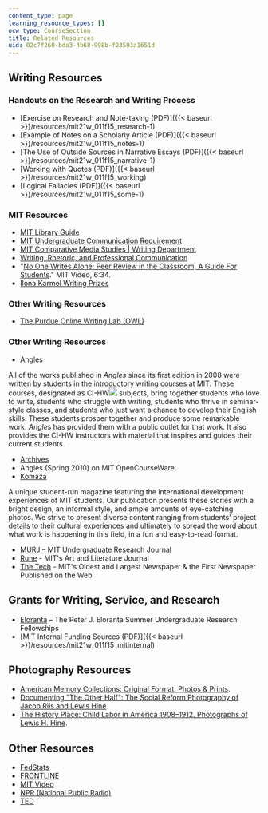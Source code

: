 ```yaml
---
content_type: page
learning_resource_types: []
ocw_type: CourseSection
title: Related Resources
uid: 02c7f260-bda3-4b68-998b-f23593a1651d
---
```


Writing Resources
-----------------

### Handouts on the Research and Writing Process

*   [Exercise on Research and Note-taking (PDF)]({{< baseurl >}}/resources/mit21w_011f15_research-1)
*   [Example of Notes on a Scholarly Article (PDF)]({{< baseurl >}}/resources/mit21w_011f15_notes-1)
*   [The Use of Outside Sources in Narrative Essays (PDF)]({{< baseurl >}}/resources/mit21w_011f15_narrative-1)
*   [Working with Quotes (PDF)]({{< baseurl >}}/resources/mit21w_011f15_working)
*   [Logical Fallacies (PDF)]({{< baseurl >}}/resources/mit21w_011f15_some-1)

### MIT Resources

*   [MIT Library Guide](http://libguides.mit.edu/21w011)
*   [MIT Undergraduate Communication Requirement](http://web.mit.edu/commreq/index.html)
*   [MIT Comparative Media Studies | Writing Department](https://cmsw.mit.edu/)
*   [Writing, Rhetoric, and Professional Communication](http://cmsw.mit.edu/education/writing-rhetoric-professional-communication/)
*   "[No One Writes Alone: Peer Review in the Classroom, A Guide For Students](http://techtv.mit.edu/videos/14629-no-one-writes-alone-peer-review-in-the-classroom-a-guide-for-students)." MIT Video, 6:34.
*   [Ilona Karmel Writing Prizes](http://cmsw.mit.edu/publications/ilona-karmel-writing-prizes/)

### Other Writing Resources

*   [The Purdue Online Writing Lab (OWL)](https://owl.english.purdue.edu/)

### Other Writing Resources

*   [Angles](http://cmsw.mit.edu/publications/angles/)

All of the works published in _Angles_ since its first edition in 2008 were written by students in the introductory writing courses at MIT. These courses, designated as CI-HW![](/images/educator/icon-question-cihw.png) subjects, bring together students who love to write, students who struggle with writing, students who thrive in seminar-style classes, and students who just want a chance to develop their English skills. These students prosper together and produce some remarkable work. _Angles_ has provided them with a public outlet for that work. It also provides the CI-HW instructors with material that inspires and guides their current students.

*   [Archives](http://cmsw.mit.edu/publications/angles/)
*   Angles (Spring 2010) on MIT OpenCourseWare
*   [Komaza](http://web.mit.edu/komaza/www/)

A unique student-run magazine featuring the international development experiences of MIT students. Our publication presents these stories with a bright design, an informal style, and ample amounts of eye-catching photos. We strive to present diverse content ranging from students' project details to their cultural experiences and ultimately to spread the word about what work is happening in this field, in a fun and easy-to-read format.

*   [MURJ](http://murj.mit.edu/) – MIT Undergraduate Research Journal
*   [Rune](http://runemag.mit.edu/) - MIT's Art and Literature Journal
*   [The Tech](http://tech.mit.edu/) - MIT's Oldest and Largest Newspaper & the First Newspaper Published on the Web

Grants for Writing, Service, and Research
-----------------------------------------

*   [Eloranta](http://web.mit.edu/eloranta/) – The Peter J. Eloranta Summer Undergraduate Research Fellowships
*   [MIT Internal Funding Sources (PDF)]({{< baseurl >}}/resources/mit21w_011f15_mitinternal)

Photography Resources
---------------------

*   [American Memory Collections: Original Format: Photos & Prints](http://memory.loc.gov/cgi-bin/query/S?ammem/collections:@field%28FLD003+@band%28origf+Photograph%29%29:heading=Original+Format%3a+Photos+&+Prints).
*   [Documenting "The Other Half": The Social Reform Photography of Jacob Riis and Lewis Hine](http://xroads.virginia.edu/~ma01/davis/photography/images/riisphotos/slideshow1.html).
*   [The History Place: Child Labor in America 1908–1912. Photographs of Lewis H. Hine](http://www.historyplace.com/unitedstates/childlabor/).

Other Resources
---------------

*   [FedStats](https://www.library.ucdavis.edu/database/fedstats/)
*   [FRONTLINE](http://www.pbs.org/wgbh/pages/frontline/)
*   [MIT Video](http://video.mit.edu/)
*   [NPR (National Public Radio)](http://www.npr.org/)
*   [TED](http://www.ted.com/)